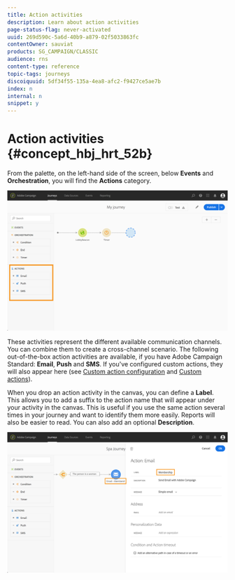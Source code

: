 ```yaml
---
title: Action activities
description: Learn about action activities
page-status-flag: never-activated
uuid: 269d590c-5a6d-40b9-a879-02f5033863fc
contentOwner: sauviat
products: SG_CAMPAIGN/CLASSIC
audience: rns
content-type: reference
topic-tags: journeys
discoiquuid: 5df34f55-135a-4ea8-afc2-f9427ce5ae7b
index: n
internal: n
snippet: y
---
```


# Action activities {#concept_hbj_hrt_52b}

From the palette, on the left-hand side of the screen, below **Events** and **Orchestration**, you will find the **Actions** category.

![](../assets/journey58.png)

These activities represent the different available communication channels. You can combine them to create a cross-channel scenario. The following out-of-the-box action activities are available, if you have Adobe Campaign Standard: **Email**, **Push** and **SMS**. If you've configured custom actions, they will also appear here (see [Custom action configuration](../action/custom.md) and [Custom actions](../building-journeys/actioncustom.md)).

When you drop an action activity in the canvas, you can define a **Label**. This allows you to add a suffix to the action name that will appear under your activity in the canvas. This is useful if you use the same action several times in your journey and want to identify them more easily. Reports will also be easier to read. You can also add an optional **Description**.

![](../assets/journey59bis.png)
